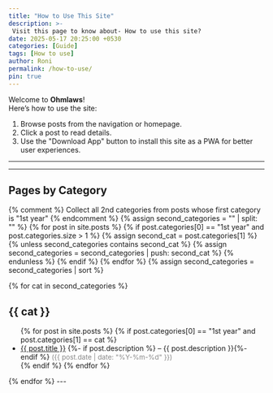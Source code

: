 ```yaml
---
title: "How to Use This Site"
description: >-
 Visit this page to know about- How to use this site?
date: 2025-05-17 20:25:00 +0530
categories: [Guide]
tags: [How to use]
author: Roni
permalink: /how-to-use/
pin: true
---
```


Welcome to **Ohmlaws**!  
Here’s how to use the site:

1. Browse posts from the navigation or homepage.
2. Click a post to read details.
3. Use the "Download App" button to install this site as a PWA for better user experiences.

---

<button id="pwa-install-btn">Download App</button>

---

## Pages by Category

{% comment %}
Collect all 2nd categories from posts whose first category is "1st year"
{% endcomment %}
{% assign second_categories = "" | split: "" %}
{% for post in site.posts %}
  {% if post.categories[0] == "1st year" and post.categories.size > 1 %}
    {% assign second_cat = post.categories[1] %}
    {% unless second_categories contains second_cat %}
      {% assign second_categories = second_categories | push: second_cat %}
    {% endunless %}
  {% endif %}
{% endfor %}
{% assign second_categories = second_categories | sort %}

{% for cat in second_categories %}
## {{ cat }}
<ul>
  {% for post in site.posts %}
    {% if post.categories[0] == "1st year" and post.categories[1] == cat %}
      <li>
        <a href="{{ post.url | relative_url }}">{{ post.title }}</a>
        {%- if post.description %} – {{ post.description }}{%- endif %}
        <span style="color: #888; font-size: 0.95em;">
          ({{ post.date | date: "%Y-%m-%d" }})
        </span>
      </li>
    {% endif %}
  {% endfor %}
</ul>
{% endfor %}
---

<style>
#pwa-install-btn {
  display: none; /* initial state, JS shows it */
  padding: 10px 24px;
  font-size: 1.1rem;
  color: #fff;
  background: linear-gradient(90deg, #007cf0 0%, #00dfd8 100%);
  border: none;
  border-radius: 6px;
  box-shadow: 0 2px 8px rgba(0,0,0,0.1);
  cursor: pointer;
  transition: background 0.3s, transform 0.2s;
  margin: 1.5em 0;
}
#pwa-install-btn:hover, #pwa-install-btn:focus {
  background: linear-gradient(90deg, #00dfd8 0%, #007cf0 100%);
  transform: translateY(-2px) scale(1.03);
  outline: none;
}
</style>

<script>
let deferredPrompt;
window.addEventListener('beforeinstallprompt', (e) => {
  e.preventDefault();
  deferredPrompt = e;
  document.getElementById('pwa-install-btn').style.display = 'inline-block';
});
document.getElementById('pwa-install-btn').addEventListener('click', async () => {
  if (deferredPrompt) {
    deferredPrompt.prompt();
    await deferredPrompt.userChoice;
    deferredPrompt = null;
    document.getElementById('pwa-install-btn').style.display = 'none';
  }
});
</script>
